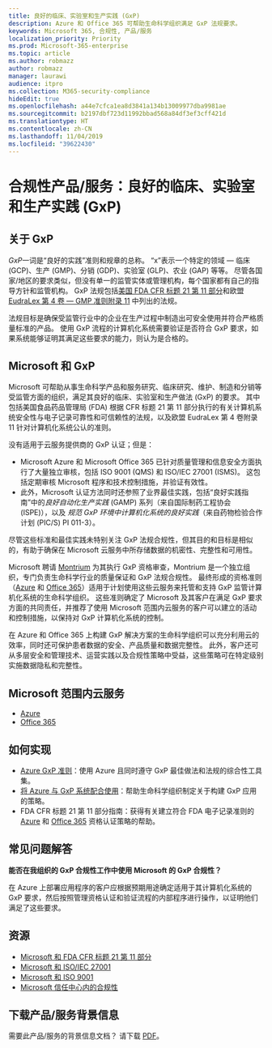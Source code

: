 ```yaml
---
title: 良好的临床、实验室和生产实践 (GxP)
description: Azure 和 Office 365 可帮助生命科学组织满足 GxP 法规要求。
keywords: Microsoft 365, 合规性, 产品/服务
localization_priority: Priority
ms.prod: Microsoft-365-enterprise
ms.topic: article
ms.author: robmazz
author: robmazz
manager: laurawi
audience: itpro
ms.collection: M365-security-compliance
hideEdit: true
ms.openlocfilehash: a44e7cfca1ea8d3841a134b13009977dba9981ae
ms.sourcegitcommit: b2197dbf723d11992bbad568a84df3ef3cff421d
ms.translationtype: HT
ms.contentlocale: zh-CN
ms.lasthandoff: 11/04/2019
ms.locfileid: "39622430"
---
```

# <a name="compliance-offering-good-clinical-laboratory-and-manufacturing-practices-gxp"></a>合规性产品/服务：良好的临床、实验室和生产实践 (GxP)

## <a name="about-gxp"></a>关于 GxP

*GxP*一词是“良好的实践”准则和规章的总称。 “x”表示一个特定的领域 — 临床 (GCP)、生产 (GMP)、分销 (GDP)、实验室 (GLP)、农业 (GAP) 等等。 尽管各国家/地区的要求类似，但没有单一的监管实体或管理机构，每个国家都有自己的指导方针和监管机构。 GxP 法规包括[美国 FDA CFR 标题 21 第 11 部分](https://aka.ms/FDA-CFR)和欧盟 [EudraLex 第 4 卷 — GMP 准则附录 11](https://ec.europa.eu/health/documents/eudralex/vol-4_en) 中列出的法规。

法规目标是确保受监管行业中的企业在生产过程中制造出可安全使用并符合严格质量标准的产品。 使用 GxP 流程的计算机化系统需要验证是否符合 GxP 要求，如果系统能够证明其满足这些要求的能力，则认为是合格的。

## <a name="microsoft-and-gxp"></a>Microsoft 和 GxP

Microsoft 可帮助从事生命科学产品和服务研究、临床研究、维护、制造和分销等受监管方面的组织，满足其良好的临床、实验室和生产做法 (GxP) 的要求。 其中包括美国食品药品管理局 (FDA) 根据 CFR 标题 21 第 11 部分执行的有关计算机系统安全性与电子记录可靠性和可信赖性的法规，以及欧盟 EudraLex 第 4 卷附录 11 针对计算机化系统公认的准则。

没有适用于云服务提供商的 GxP 认证；但是：

- Microsoft Azure 和 Microsoft Office 365 已针对质量管理和信息安全方面执行了大量独立审核，包括 ISO 9001 (QMS) 和 ISO/IEC 27001 (ISMS)。 这包括定期审核 Microsoft 程序和技术控制措施，并验证有效性。
- 此外，Microsoft 认证方法同时还参照了业界最佳实践，包括“良好实践指南”中的*良好自动化生产实践* (GAMP) 系列（来自国际制药工程协会 (ISPE)），以及 *规范 GxP 环境中计算机化系统的良好实践*（来自药物检验合作计划 (PIC/S) PI 011-3）。

尽管这些标准和最佳实践未特别关注 GxP 法规合规性，但其目的和目标是相似的，有助于确保在 Microsoft 云服务中所存储数据的机密性、完整性和可用性。

Microsoft 聘请 [Montrium](https://www.montrium.com/) 为其执行 GxP 资格审查，Montrium 是一个独立组织，专门负责生命科学行业的质量保证和 GxP 法规合规性。 最终形成的资格准则（[Azure](https://aka.ms/gxpcompliance) 和 [Office 365](https://aka.ms/o365-qualification-guideline)）适用于计划使用这些云服务来托管和支持 GxP 监管计算机化系统的生命科学组织。 这些准则确定了 Microsoft 及其客户在满足 GxP 要求方面的共同责任，并推荐了使用 Microsoft 范围内云服务的客户可以建立的活动和控制措施，以保持对 GxP 计算机化系统的控制。

在 Azure 和 Office 365 上构建 GxP 解决方案的生命科学组织可以充分利用云的效率，同时还可保护患者数据的安全、产品质量和数据完整性。 此外，客户还可从多层安全和管理技术、运营实践以及合规性策略中受益，这些策略可在特定级别实施数据隐私和完整性。

## <a name="microsoft-in-scope-cloud-services"></a>Microsoft 范围内云服务

- [Azure](https://aka.ms/AzureCompliance)
- [Office 365](https://aka.ms/o365-compliance-framework)

## <a name="how-to-implement"></a>如何实现

- [Azure GxP 准则](https://aka.ms/gxpcompliance)：使用 Azure 且同时遵守 GxP 最佳做法和法规的综合性工具集。
- [将 Azure 与 GxP 系统配合使用](https://aka.ms/GXP-Azure-Strategies)：帮助生命科学组织制定关于构建 GxP 应用的策略。
- FDA CFR 标题 21 第 11 部分指南：获得有关建立符合 FDA 电子记录准则的 [Azure](https://aka.ms/Azure-FDA-Guidelines) 和 [Office 365](https://aka.ms/o365-qualification-guideline) 资格认证策略的帮助。

## <a name="frequently-asked-questions"></a>常见问题解答

**能否在我组织的 GxP 合规性工作中使用 Microsoft 的 GxP 合规性？**

在 Azure 上部署应用程序的客户应根据预期用途确定适用于其计算机化系统的 GxP 要求，然后按照管理资格认证和验证流程的内部程序进行操作，以证明他们满足了这些要求。

## <a name="resources"></a>资源

- [Microsoft 和 FDA CFR 标题 21 第 11 部分](offering-fda-cfr-title-21-part-11.md)
- [Microsoft 和 ISO/IEC 27001](offering-iso-27001.md)
- [Microsoft 和 ISO 9001](offering-iso-9001.md)
- [Microsoft 信任中心内的合规性](https://www.microsoft.com/trust-center/compliance/compliance-overview)

## <a name="download-the-offering-backgrounder"></a>下载产品/服务背景信息

需要此产品/服务的背景信息文档？ 请下载 [PDF](https://download.microsoft.com/download/4/5/B/45B4B144-E0D0-432E-A210-B8AF841F9A0A/GXP-Compliance.pdf)。
